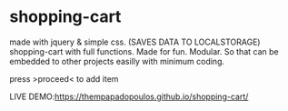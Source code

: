 # shopping-cart
 made with jquery & simple css. (SAVES DATA TO LOCALSTORAGE)
 shopping-cart with full functions. Made for fun. Modular. So that can be embedded to other projects easilly with minimum coding.
           
 press >proceed< to add item           
  
   LIVE DEMO:https://thempapadopoulos.github.io/shopping-cart/
